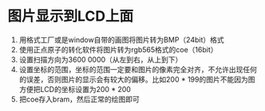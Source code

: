 # 图片显示到LCD上面

1. 用格式工厂或是window自带的画图将图片转为BMP（24bit）格式
2. 使用正点原子的转化软件将图片转为rgb565格式的coe（16bit）
3. 设置扫描方向为3600  0000（从左到右，从上到下）
4. 设置坐标的范围，坐标的范围一定要和图片的像素完全对齐，不允许出现任何的误差，否则图片的显示会有较大的偏移。比如200 * 199的图片不能因为图方便把LCD的坐标设置为200 * 200
5. 把coe存入bram，然后正常的绘图即可